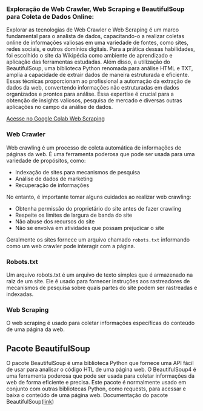 ### **Exploração de Web Crawler, Web Scraping e BeautifulSoup para Coleta de Dados Online**:
Explorar as tecnologias de Web Crawler e Web Scraping é um marco fundamental para o analista de dados, capacitando-o a realizar coletas online de informações valiosas em uma variedade de fontes, como sites, redes sociais, e outros domínios digitais. Para a prática dessas habilidades, foi escolhido o site da Wikipédia como ambiente de aprendizado e aplicação das ferramentas estudadas. Além disso, a utilização do BeautifulSoup, uma biblioteca Python renomada para análise HTML e TXT, amplia a capacidade de extrair dados de maneira estruturada e eficiente. Essas técnicas proporcionam ao profissional a automação da extração de dados da web, convertendo informações não estruturadas em dados organizados e prontos para análise. Essa expertise é crucial para a obtenção de insights valiosos, pesquisa de mercado e diversas outras aplicações no campo da análise de dados. 

[Acesse  no Google Colab Web Scraping](https://colab.research.google.com/github/RenatoCosta10031979/WebScraping/blob/main/web__Crawling_e_Web_Scraping.ipynb)

### **Web Crawler**
Web crawling é um processo de coleta automática de informações de páginas da web. É uma ferramenta poderosa que pode ser usada para uma variedade de propósitos, como:
* Indexação de sites para mecanismos de pesquisa
* Análise de dados de marketing
* Recuperação de informações

No entanto, é importante tomar alguns cuidados ao realizar web crawling:
* Obtenha permissão do proprietário do site antes de fazer crawling
* Respeite os limites de largura de banda do site
* Não abuse dos recursos do site
* Não se envolva em atividades que possam prejudicar o site

Geralmente os sites fornece um arquivo chamado `robots.txt` informando como um web crawler pode interagir com a página.

### **Robots.txt**
Um arquivo robots.txt é um arquivo de texto simples que é armazenado na raiz de um site. Ele é usado para fornecer instruções aos rastreadores de mecanismos de pesquisa sobre quais partes do site  podem ser rastreadas e indexadas.

### **Web Scraping**
O web scraping é usado para coletar informações  específicas do conteúdo de uma página da web.

## **Pacote BeautifulSoup**
O pacote BeautifulSoup é uma biblioteca Python que fornece uma API fácil de usar para analisar o código HTL de uma página web. O BeautifulSoup4 é uma ferramenta poderosa que pode ser usada para coletar informações da web de forma eficiente e precisa. Este pacote é normalmente usado em conjunto com outras bibliotecas Python, como requests, para acessar e baixa o conteúdo de uma página web. Documentação do pacote BeautifulSoup([link](https://www.crummy.com/software/BeautifulSoup/bs4/doc/))

